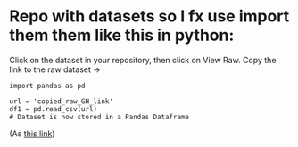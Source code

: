 # Repo with datasets so I fx use import them them like this in python:
Click on the dataset in your repository, then click on View Raw. Copy the link to the raw dataset
->

```
import pandas as pd

url = 'copied_raw_GH_link'
df1 = pd.read_csv(url)
# Dataset is now stored in a Pandas Dataframe
```
(As [this link](https://towardsdatascience.com/3-ways-to-load-csv-files-into-colab-7c14fcbdcb92))

